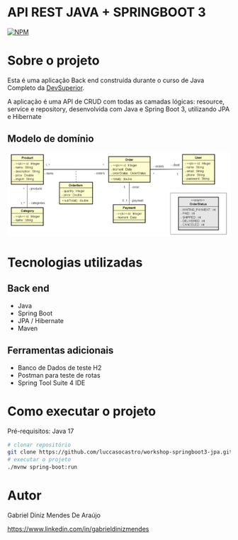 # API REST JAVA + SPRINGBOOT 3
[![NPM](https://img.shields.io/npm/l/react)](https://github.com/gabdiniz/workshop-springboot3-jpa/blob/main/LICENSE)  

# Sobre o projeto

Esta é uma aplicação Back end construída durante o curso de Java Completo da [DevSuperior](https://devsuperior.com "Site da DevSuperior").

A aplicação é uma API de CRUD com todas as camadas lógicas: resource, service e repository, desenvolvida com Java e Spring Boot 3, utilizando JPA e Hibernate

## Modelo de domínio
![imagem](https://github.com/luccasocastro/workshop-springboot3-jpa/blob/main/modeloDeDominio.png)

# Tecnologias utilizadas
## Back end
- Java
- Spring Boot
- JPA / Hibernate
- Maven
## Ferramentas adicionais
- Banco de Dados de teste H2
- Postman para teste de rotas
- Spring Tool Suite 4 IDE

# Como executar o projeto

Pré-requisitos: Java 17

```bash
# clonar repositório
git clone https://github.com/luccasocastro/workshop-springboot3-jpa.git
# executar o projeto
./mvnw spring-boot:run
```

# Autor

Gabriel Diniz Mendes De Araújo

https://www.linkedin.com/in/gabrieldinizmendes
